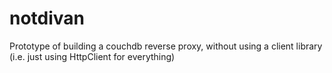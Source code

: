 # notdivan
Prototype of building a couchdb reverse proxy, without using a client library (i.e. just using HttpClient for everything)
